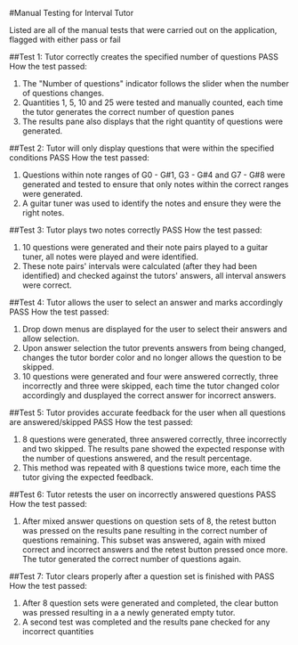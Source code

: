 #Manual Testing for Interval Tutor

Listed are all of the manual tests that were carried out on the application, flagged with either
pass or fail

##Test 1: Tutor correctly creates the specified number of questions
PASS
How the test passed:
1) The "Number of questions" indicator follows the slider when the number of questions changes.
2) Quantities 1, 5, 10 and 25 were tested and manually counted, each time the tutor generates the
 correct number of question panes
3) The results pane also displays that the right quantity of questions were generated.

##Test 2: Tutor will only display questions that were within the specified conditions
PASS
How the test passed:
1) Questions within note ranges of G0 - G#1, G3 - G#4 and G7 - G#8 were generated and tested to
 ensure that only notes within the correct ranges were generated.
2) A guitar tuner was used to identify the notes and ensure they were the right notes.

##Test 3: Tutor plays two notes correctly
PASS
How the test passed:
1) 10 questions were generated and their note pairs played to a guitar tuner, all notes were played
 and were identified.
2) These note pairs' intervals were calculated (after they had been identified) and checked against
 the tutors' answers, all interval answers were correct.

##Test 4: Tutor allows the user to select an answer and marks accordingly
PASS
How the test passed:
1) Drop down menus are displayed for the user to select their answers and allow selection.
2) Upon answer selection the tutor prevents answers from being changed, changes the tutor border
 color and no longer allows the question to be skipped.
3) 10 questions were generated and four were answered correctly, three incorrectly and three were
 skipped, each time the tutor changed color accordingly and dusplayed the correct answer for
 incorrect answers.

##Test 5: Tutor provides accurate feedback for the user when all questions are answered/skipped
PASS
How the test passed:
1) 8 questions were generated, three answered correctly, three incorrectly and two skipped. The
 results pane showed the expected response with the number of questions answered, and the result
 percentage.
2) This method was repeated with 8 questions twice more, each time the tutor giving the expected
 feedback.

##Test 6: Tutor retests the user on incorrectly answered questions
PASS
How the test passed:
1) After mixed answer questions on question sets of 8, the retest button was pressed on the results
 pane resulting in the correct number of questions remaining. This subset was answered, again with
 mixed correct and incorrect answers and the retest button pressed once more. The tutor generated
 the correct number of questions again.

##Test 7: Tutor clears properly after a question set is finished with
PASS
How the test passed:
1) After 8 question sets were generated and completed, the clear button was pressed resulting in a
 a newly generated empty tutor.
2) A second test was completed and the results pane checked for any incorrect quantities